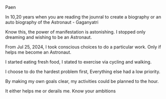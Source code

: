 Paen

In 10,20 years when you are reading the jounral to create a biography or an auto biography of the Astronaut - Gaganyatri

Know this, the power of manifestation is astonishing. I stopped only dreaming and wishing to be an Astronaut.

From Jul 25, 2024, I took conscious choices to do a particular work. Only if helps me become an Astronaut.

I started eating fresh food, I stated to exercise via cycling and walking.

I choose to do the hardest problem first, Everything else had a low priority.

By making my own goals clear, my activities could be planned to the hour.

It either helps me or derails me. Know your ambitions